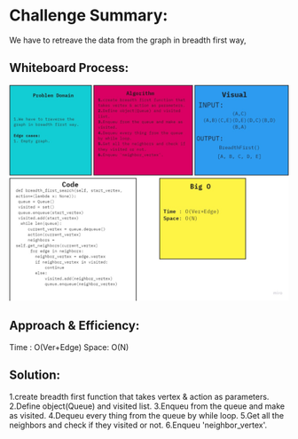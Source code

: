 # Challenge Summary:
We have to retreave the data from the graph in breadth first way, 
## Whiteboard Process:
![](../../../../img/ch366.jpg)
## Approach & Efficiency:
Time : O(Ver+Edge)
Space: O(N)
## Solution:
1.create breadth first function that takes vertex & action as parameters.
2.Define object(Queue) and visited list.
3.Enqueu from the queue and make as visited.
4.Dequeu every thing from the queue by while loop.
5.Get all the neighbors and check if they visited or not.
6.Enqueu 'neighbor_vertex'.
